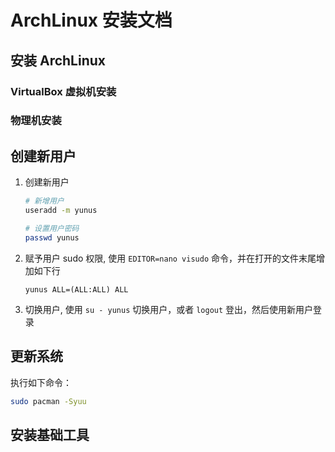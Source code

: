 # ArchLinux 安装文档

## 安装 ArchLinux

### VirtualBox 虚拟机安装

### 物理机安装

## 创建新用户

1. 创建新用户

   ```bash
   # 新增用户
   useradd -m yunus

   # 设置用户密码
   passwd yunus
   ```

2. 赋予用户 sudo 权限, 使用 `EDITOR=nano visudo` 命令，并在打开的文件末尾增加如下行

   ```sudoers
   yunus ALL=(ALL:ALL) ALL
   ```

3. 切换用户, 使用 `su - yunus` 切换用户，或者 `logout` 登出，然后使用新用户登录

## 更新系统

执行如下命令：

```bash
sudo pacman -Syuu
```

## 安装基础工具

